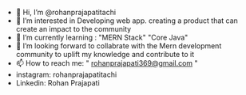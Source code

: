 - 👋 Hi, I’m @rohanprajapatitachi
- 👀 I’m interested in Developing web app. creating a product that can  create an impact to the community
- 🌱 I’m currently learning : "MERN Stack"  "Core Java"
- 💞️ I’m looking forward to collabrate with the Mern development community to uplift my knowledge and contribute to it
- 📫 How to reach me:  " rohanprajapati369@gmail.com "
- instagram: rohanprajapatitachi
- Linkedin: Rohan Prajapati

<!---
rohanprajapatitachi/rohanprajapatitachi is a ✨ special ✨ repository because its `README.md` (this file) appears on your GitHub profile.
You can click the Preview link to take a look at your changes.
--->
